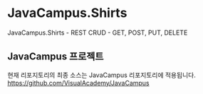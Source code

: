 # JavaCampus.Shirts
JavaCampus.Shirts - REST CRUD - GET, POST, PUT, DELETE

## JavaCampus 프로젝트 

현재 리포지토리의 최종 소스는 JavaCampus 리포지토리에 적용됩니다.
https://github.com/VisualAcademy/JavaCampus
